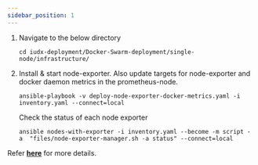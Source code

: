 ```yaml
---
sidebar_position: 1
---
```


1. Navigate to the below directory 
   ```
   cd iudx-deployment/Docker-Swarm-deployment/single-node/infrastructure/ 
   ```

2. Install & start node-exporter. Also update targets for node-exporter and docker daemon metrics in the prometheus-node.
   ```                                                                               
   ansible-playbook -v deploy-node-exporter-docker-metrics.yaml -i inventory.yaml --connect=local
   ```
   Check the status of each node exporter
   ```anisble
   ansible nodes-with-exporter -i inventory.yaml --become -m script -a  "files/node-exporter-manager.sh -a status" --connect=local 
   ```
Refer **[here](https://github.com/datakaveri/iudx-deployment/tree/5.0.0/Docker-Swarm-deployment/single-node/infrastructure)** for more details.
